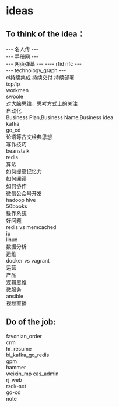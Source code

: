 # ideas  
## To think of the idea：
--- 名人传 ---  
--- 手册网 ---  
--- 网页弹幕 --- 
---- rfid nfc ---  
--- technology_graph ---  
ci持续集成 持续交付 持续部署  
tcp/ip   
workmen   
swoole  
对大脑思维，思考方式上的关注   
自动化     
Business Plan,Business Name,Business idea  
kafka  
go_cd  
论语等古文经典思想    
写作技巧  
beanstalk  
redis  
算法  
如何提高记忆力  
如何阅读  
如何协作  
微信公众号开发  
hadoop hive   
50books  
操作系统  
好问题  
redis vs memcached    
ip    
linux  
数据分析  
运维  
docker vs vagrant   
运营  
产品   
逻辑思维  
微服务  
ansible  
视频直播  

## Do of the job: 
favonian_order  
crm  
hr_resume  
bi_kafka_go_redis  
gpm  
hammer  
weixin_mp 
cas_admin  
rj_web  
rsdk-set  
go-cd   
note   